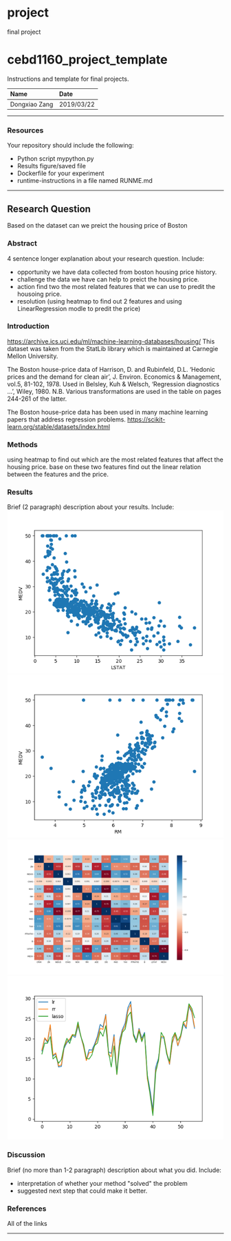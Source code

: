 # project
final project
# cebd1160_project_template
Instructions and template for final projects.

| Name | Date |
|:-------|:---------------|
|Dongxiao Zang| 2019/03/22|

-----

### Resources
Your repository should include the following:

- Python script mypython.py
- Results figure/saved file
- Dockerfile for your experiment
- runtime-instructions in a file named RUNME.md

-----

## Research Question

Based on the dataset can we preict the housing price of Boston

### Abstract

4 sentence longer explanation about your research question. Include:

- opportunity we have data collected from boston housing price history.
- challenge the data we have can help to preict the housing price.  
- action find two the most related features that we can use to predit the housoing price.
- resolution (using heatmap to find out 2 features and using LinearRegression modle to predit the price)

### Introduction
https://archive.ics.uci.edu/ml/machine-learning-databases/housing/
This dataset was taken from the StatLib library which is maintained at Carnegie Mellon University.

The Boston house-price data of Harrison, D. and Rubinfeld, D.L. ‘Hedonic prices and the demand for clean air’, J. Environ. Economics & Management, vol.5, 81-102, 1978. Used in Belsley, Kuh & Welsch, ‘Regression diagnostics …’, Wiley, 1980. N.B. Various transformations are used in the table on pages 244-261 of the latter.

The Boston house-price data has been used in many machine learning papers that address regression problems.
https://scikit-learn.org/stable/datasets/index.html

### Methods

using heatmap to find out which are the most related features that affect the housing price.
base on these two features find out the linear relation between the features and the price.

### Results

Brief (2 paragraph) description about your results. Include:
![alt text](https://github.com/zangdongxiao/project/blob/master/LSTAT.png)
![alt text](https://github.com/zangdongxiao/project/blob/master/RM.png)
![alt text](https://github.com/zangdongxiao/project/blob/master/heatmap.png)
![alt text](https://github.com/zangdongxiao/project/blob/master/predict.png)


### Discussion
Brief (no more than 1-2 paragraph) description about what you did. Include:

- interpretation of whether your method "solved" the problem
- suggested next step that could make it better.

### References
All of the links

-------

